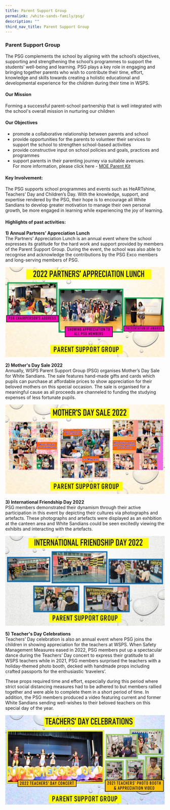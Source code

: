 ```yaml
---
title: Parent Support Group
permalink: /white-sands-family/psg/
description: ""
third_nav_title: Parent Support Group
---
```

### **Parent Support Group**
The PSG complements the school by aligning with the school’s objectives, supporting and strengthening the school’s programmes to support the students’ well-being and learning. PSG plays a key role in engaging and bringing together parents who wish to contribute their time, effort, knowledge and skills towards creating a holistic educational and developmental experience for the children during their time in WSPS.

#### **Our Mission**

Forming a successful parent-school partnership that is well integrated with the school's overall mission in nurturing our children

#### **Our Objectives**

*   promote a collaborative relationship between parents and school
*   provide opportunities for the parents to volunteer their services to support the school to strengthen school-based activities
*   provide constructive input on school policies and goals, practices and programmes
*   support parents in their parenting journey via suitable avenues.<br> For more information, please click here - [MOE Parent Kit](https://www.moe.gov.sg/parentkit)



#### **Key Involvement:**
The PSG supports school programmes and events such as HeARTshine, Teachers’ Day and Children’s Day. With the knowledge, support, and expertise rendered by the PSG, their hope is to encourage all White Sandians to develop greater motivation to manage their own personal growth, be more engaged in learning while experiencing the joy of learning.

#### **Highlights of past activities:**
**1) Annual Partners’ Appreciation Lunch**<br>
The Partners’ Appreciation Lunch is an annual event where the school expresses its gratitude for the hard work and support provided by members of the Parent Support Group. During the event, the school was also able to recognise and acknowledge the contributions by the PSG Exco members and long-serving members of PSG.

![](/images/Picture1.jpg)

**2) Mother's Day Sale 2022**<br>
Annually, WSPS Parent Support Group (PSG) organises Mother’s Day Sale for White Sandians. The sale features hand-made gifts and cards which pupils can purchase at affordable prices to show appreciation for their beloved mothers on this special occasion. The sale is organised for a meaningful cause as all proceeds are channeled to funding the studying expenses of less fortunate pupils.

![](/images/Picture2.jpg)



**3) International Friendship Day 2022**<br>
PSG members demonstrated their dynamism through their active participation in this event by depicting their cultures via photographs and artefacts. These photographs and artefacts were displayed as an exhbition at the canteen area and White Sandians could be seen excitedly viewing the exhibits and interacting with the artefacts.

![](/images/Picture3.jpg)


**5)** **Teacher's Day Celebrations**<br>
Teachers’ Day celebration is also an annual event where PSG joins the children in showing appreciation for the teachers at WSPS. When Safety Management Measures eased in 2022, PSG members put up a spectacular dance during the Teachers’ Day concert to express their gratitude to all WSPS teachers while in 2021, PSG members surprised the teachers with a holiday-themed photo booth, decked with handmade props including crafted passports for the enthusiastic ‘travelers’. 

These props required time and effort, especially during this period where strict social distancing measures had to be adhered to but members rallied together and were able to complete them in a short period of time. In addition, the PSG members produced a video featuring current and former White Sandians sending well-wishes to their beloved teachers on this special day of the year.

![](/images/Picture4.jpg)